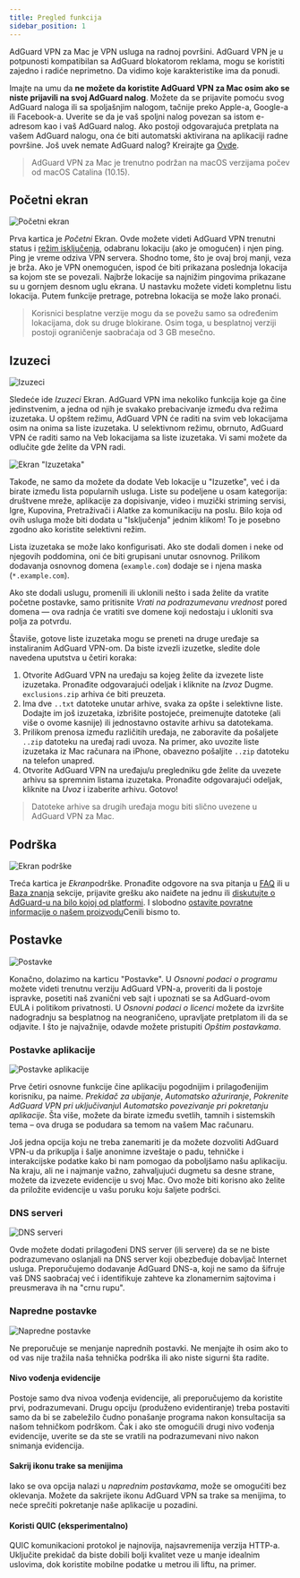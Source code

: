```yaml
---
title: Pregled funkcija
sidebar_position: 1
---
```


AdGuard VPN za Mac je VPN usluga na radnoj površini. AdGuard VPN je u potpunosti kompatibilan sa AdGuard blokatorom reklama, mogu se koristiti zajedno i radiće neprimetno. Da vidimo koje karakteristike ima da ponudi.

Imajte na umu da **ne možete da koristite AdGuard VPN za Mac osim ako se niste prijavili na svoj AdGuard nalog**. Možete da se prijavite pomoću svog AdGuard naloga ili sa spoljašnjim nalogom, tačnije preko Apple-a, Google-a ili Facebook-a. Uverite se da je vaš spoljni nalog povezan sa istom e-adresom kao i vaš AdGuard nalog. Ako postoji odgovarajuća pretplata na vašem AdGuard nalogu, ona će biti automatski aktivirana na aplikaciji radne površine. Još uvek nemate AdGuard nalog? Kreirajte ga [Ovde](https://auth.adguard.com/registration.html).

> AdGuard VPN za Mac je trenutno podržan na macOS verzijama počev od macOS Catalina (10.15).

## Početni ekran

![Početni ekran](https://cdn.adguardvpn.com/content/kb/vpn/mac/main_en.png)

Prva kartica je *Početni* Ekran. Ovde možete videti AdGuard VPN trenutni status i [režim isključenja](#exclusions), odabranu lokaciju (ako je omogućen) i njen ping. Ping je vreme odziva VPN servera. Shodno tome, što je ovaj broj manji, veza je brža. Ako je VPN onemogućen, ispod će biti prikazana poslednja lokacija sa kojom ste se povezali. Najbrže lokacije sa najnižim pingovima prikazane su u gornjem desnom uglu ekrana. U nastavku možete videti kompletnu listu lokacija. Putem funkcije pretrage, potrebna lokacija se može lako pronaći.

> Korisnici besplatne verzije mogu da se povežu samo sa određenim lokacijama, dok su druge blokirane. Osim toga, u besplatnoj verziji postoji ograničenje saobraćaja od 3 GB mesečno.

## Izuzeci

![Izuzeci](https://cdn.adguardvpn.com/content/kb/vpn/mac/exclusions_en.png)

Sledeće ide *Izuzeci* Ekran. AdGuard VPN ima nekoliko funkcija koje ga čine jedinstvenim, a jedna od njih je svakako prebacivanje između dva režima izuzetaka. U opštem režimu, AdGuard VPN će raditi na svim veb lokacijama osim na onima sa liste izuzetaka. U selektivnom režimu, obrnuto, AdGuard VPN će raditi samo na Veb lokacijama sa liste izuzetaka. Vi sami možete da odlučite gde želite da VPN radi.

![Ekran "Izuzetaka"](https://cdn.adguardvpn.com/content/kb/vpn/mac/services_en.png)

Takođe, ne samo da možete da dodate Veb lokacije u "Izuzetke", već i da birate između lista popularnih usluga. Liste su podeljene u osam kategorija: društvene mreže, aplikacije za dopisivanje, video i muzički striming servisi, Igre, Kupovina, Pretraživači i Alatke za komunikaciju na poslu. Bilo koja od ovih usluga može biti dodata u "Isključenja" jednim klikom! To je posebno zgodno ako koristite selektivni režim.

Lista izuzetaka se može lako konfigurisati. Ako ste dodali domen i neke od njegovih poddomina, oni će biti grupisani unutar osnovnog. Prilikom dodavanja osnovnog domena (`example.com`) dodaje se i njena maska (`*.example.com`).

Ako ste dodali uslugu, promenili ili uklonili nešto i sada želite da vratite početne postavke, samo pritisnite *Vrati na podrazumevanu vrednost* pored domena — ova radnja će vratiti sve domene koji nedostaju i ukloniti sva polja za potvrdu.

Štaviše, gotove liste izuzetaka mogu se preneti na druge uređaje sa instaliranim AdGuard VPN-om. Da biste izvezli izuzetke, sledite dole navedena uputstva u četiri koraka:

1. Otvorite AdGuard VPN na uređaju sa kojeg želite da izvezete liste izuzetaka. Pronađite odgovarajući odeljak i kliknite na *Izvoz* Dugme. `exclusions.zip` arhiva će biti preuzeta.
2. Ima dve `..txt` datoteke unutar arhive, svaka za opšte i selektivne liste. Dodajte im još izuzetaka, izbrišite postojeće, preimenujte datoteke (ali više o ovome kasnije) ili jednostavno ostavite arhivu sa datotekama.
3. Prilikom prenosa između različitih uređaja, ne zaboravite da pošaljete `..zip` datoteku na uređaj radi uvoza. Na primer, ako uvozite liste izuzetaka iz Mac računara na iPhone, obavezno pošaljite `..zip` datoteku na telefon unapred.
4. Otvorite AdGuard VPN na uređaju/u pregledniku gde želite da uvezete arhivu sa spremnim listama izuzetaka. Pronađite odgovarajući odeljak, kliknite na *Uvoz* i izaberite arhivu. Gotovo!

> Datoteke arhive sa drugih uređaja mogu biti slično uvezene u AdGuard VPN za Mac.

## Podrška

![Ekran podrške](https://cdn.adguardvpn.com/content/kb/vpn/mac/support_en.png)

Treća kartica je *Ekran*podrške. Pronađite odgovore na sva pitanja u [FAQ](https://adguard-vpn.com/welcome.html#faq) ili u [Baza znanja](/intro.md) sekcije, prijavite grešku ako naiđete na jednu ili [diskutujte o AdGuard-u na bilo kojoj od platformi](https://adguard.com/discuss.html). I slobodno [ostavite povratne informacije o našem proizvodu](https://surveys.adguard.com/vpn_mac/form.html)Cenili bismo to.

## Postavke

![Postavke](https://cdn.adguardvpn.com/content/kb/vpn/mac/settings_en.png)

Konačno, dolazimo na karticu "Postavke". U *Osnovni podaci o programu* možete videti trenutnu verziju AdGuard VPN-a, proveriti da li postoje ispravke, posetiti naš zvanični veb sajt i upoznati se sa AdGuard-ovom EULA i politikom privatnosti. U *Osnovni podaci o licenci* možete da izvršite nadogradnju sa besplatnog na neograničeno, upravljate pretplatom ili da se odjavite. I što je najvažnije, odavde možete pristupiti *Opštim postavkama*.

### Postavke aplikacije

![Postavke aplikacije](https://cdn.adguardvpn.com/content/kb/vpn/mac/general-settings_en.png)

Prve četiri osnovne funkcije čine aplikaciju pogodnijim i prilagođenijim korisniku, pa naime. *Prekidač za ubijanje*, *Automatsko ažuriranje*, *Pokrenite AdGuard VPN pri uključivanju*I *Automatsko povezivanje pri pokretanju aplikacije*. Šta više, možete da birate između svetlih, tamnih i sistemskih tema – ova druga se podudara sa temom na vašem Mac računaru.

Još jedna opcija koju ne treba zanemariti je da možete dozvoliti AdGuard VPN-u da prikuplja i šalje anonimne izveštaje o padu, tehničke i interakcijske podatke kako bi nam pomogao da poboljšamo našu aplikaciju. Na kraju, ali ne i najmanje važno, zahvaljujući dugmetu sa desne strane, možete da izvezete evidencije u svoj Mac. Ovo može biti korisno ako želite da priložite evidencije u vašu poruku koju šaljete podršci.

### DNS serveri

![DNS serveri](https://cdn.adguardvpn.com/content/kb/vpn/mac/dns_en.png)

Ovde možete dodati prilagođeni DNS server (ili servere) da se ne biste podrazumevano oslanjali na DNS server koji obezbeđuje dobavljač Internet usluga. Preporučujemo dodavanje AdGuard DNS-a, koji ne samo da šifruje vaš DNS saobraćaj već i identifikuje zahteve ka zlonamernim sajtovima i preusmerava ih na "crnu rupu".

### Napredne postavke

![Napredne postavke](https://cdn.adguardvpn.com/content/kb/vpn/mac/advanced-settings_en.png)

Ne preporučuje se menjanje naprednih postavki. Ne menjajte ih osim ako to od vas nije tražila naša tehnička podrška ili ako niste sigurni šta radite.

#### Nivo vođenja evidencije

Postoje samo dva nivoa vođenja evidencije, ali preporučujemo da koristite prvi, podrazumevani. Drugu opciju (produženo evidentiranje) treba postaviti samo da bi se zabeležilo čudno ponašanje programa nakon konsultacija sa našom tehničkom podrškom. Čak i ako ste omogućili drugi nivo vođenja evidencije, uverite se da ste se vratili na podrazumevani nivo nakon snimanja evidencija.

#### Sakrij ikonu trake sa menijima

Iako se ova opcija nalazi u *naprednim postavkama*, može se omogućiti bez oklevanja. Možete da sakrijete ikonu AdGuard VPN sa trake sa menijima, to neće sprečiti pokretanje naše aplikacije u pozadini.

#### Koristi QUIC (eksperimentalno)

QUIC komunikacioni protokol je najnovija, najsavremenija verzija HTTP-a. Uključite prekidač da biste dobili bolji kvalitet veze u manje idealnim uslovima, dok koristite mobilne podatke u metrou ili liftu, na primer.
